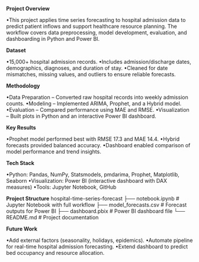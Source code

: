 **Project Overview**

•This project applies time series forecasting to hospital admission data to predict patient inflows and support healthcare resource planning. The workflow covers data preprocessing, model development, evaluation, and dashboarding in Python and Power BI.

**Dataset**

•15,000+ hospital admission records.
•Includes admission/discharge dates, demographics, diagnoses, and duration of stay.
•Cleaned for date mismatches, missing values, and outliers to ensure reliable forecasts.

**Methodology**

•Data Preparation – Converted raw hospital records into weekly admission counts.
•Modeling – Implemented ARIMA, Prophet, and a Hybrid model.
•Evaluation – Compared performance using MAE and RMSE.
•Visualization – Built plots in Python and an interactive Power BI dashboard.

**Key Results**

•Prophet model performed best with RMSE 17.3 and MAE 14.4.
•Hybrid forecasts provided balanced accuracy.
•Dashboard enabled comparison of model performance and trend insights.

**Tech Stack**

•Python: Pandas, NumPy, Statsmodels, pmdarima, Prophet, Matplotlib, Seaborn
•Visualization: Power BI (interactive dashboard with DAX measures)
•Tools: Jupyter Notebook, GitHub

**Project Structure**
hospital-time-series-forecast
├── notebook.ipynb      # Jupyter Notebook with full workflow
├── model_forecasts.csv # Forecast outputs for Power BI
├── dashboard.pbix      # Power BI dashboard file
└── README.md           # Project documentation

**Future Work**

•Add external factors (seasonality, holidays, epidemics).
•Automate pipeline for real-time hospital admission forecasting.
•Extend dashboard to predict bed occupancy and resource allocation.
